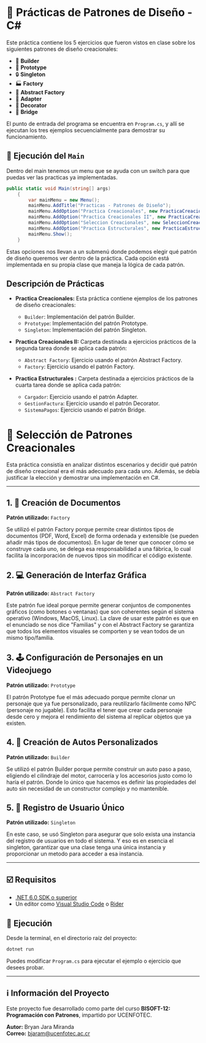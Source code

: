 # 🧠 Prácticas de Patrones de Diseño - C#

Este práctica contiene los 5 ejercicios que fueron vistos en clase sobre los siguientes patrones de diseño creacionales:
- 🧱 **Builder**
- 🧬 **Prototype**
- 🔒 **Singleton**
- 🏭 **Factory**
- 🏥 **Abstract Factory**
- 🧩 **Adapter**
- 🎨 **Decorator**
- 🌉 **Bridge**

El punto de entrada del programa se encuentra en `Program.cs`, y allí se ejecutan los tres ejemplos secuencialmente para demostrar su funcionamiento.

## 🏁 Ejecución del `Main`
Dentro del main tenemos un menu que se ayuda con un switch para que puedas ver las practicas ya implementadas.
```csharp
public static void Main(string[] args)
    {
        var mainMenu = new Menu();
        mainMenu.AddTitle("Practicas - Patrones de Diseño");
        mainMenu.AddOption("Practica Creacionales", new PracticaCreacionalesMenuCommand());
        mainMenu.AddOption("Practica Creacionales II", new PracticaCreacionalesV2MenuCommand());
        mainMenu.AddOption("Seleccion Creacionales", new SeleccionCreacionalesMenuCommand());
        mainMenu.AddOption("Practica Estructurales", new PracticaEstructuralesMenuCommand());
        mainMenu.Show();
    }
```

Estas opciones nos llevan a un submenú donde podemos elegir qué patrón de diseño queremos ver dentro de la práctica. Cada opción está implementada en su propia clase que maneja la lógica de cada patrón.

## Descripción de Prácticas
- **Practica Creacionales:** Esta práctica contiene ejemplos de los patrones de diseño creacionales:
  - `Builder`: Implementación del patrón Builder.
  - `Prototype`: Implementación del patrón Prototype.
  - `Singleton`: Implementación del patrón Singleton.
  

- **Practica Creacionales II:** Carpeta destinada a ejercicios prácticos de la segunda tarea donde se aplica cada patrón:
  - `Abstract Factory`: Ejercicio usando el patrón Abstract Factory.
  - `Factory`: Ejercicio usando el patrón Factory.


- **Practica Estructurales :** Carpeta destinada a ejercicios prácticos de la cuarta tarea donde se aplica cada patrón:
  - `Cargador`: Ejercicio usando el patrón Adapter.
  - `GestionFactura`: Ejercicio usando el patrón Decorator.
  - `SistemaPagos`: Ejercicio usando el patrón Bridge.

# 🧱 Selección de Patrones Creacionales

Esta práctica consistía en analizar distintos escenarios y decidir qué patrón de diseño creacional era el más adecuado para cada uno. Además, se debía justificar la elección y demostrar una implementación en C#.

---

## 1. 📄 Creación de Documentos

**Patrón utilizado:** `Factory`

Se utilizó el patrón Factory porque permite crear distintos tipos de documentos (PDF, Word, Excel) de forma ordenada y extensible (se pueden añadir más tipos de documentos). En lugar de tener que conocer cómo se construye cada uno, se delega esa responsabilidad a una fábrica, lo cual facilita la incorporación de nuevos tipos sin modificar el código existente.

## 2. 💻 Generación de Interfaz Gráfica

**Patrón utilizado:** `Abstract Factory`

Este patrón fue ideal porque permite generar conjuntos de componentes gráficos (como botones o ventanas) que son coherentes según el sistema operativo (Windows, MacOS, Linux). La clave de usar este patrón es que en el enunciado se nos dice "Familias" y con el Abstract Factory se garantiza que todos los elementos visuales se comporten y se vean todos de un mismo tipo/familia.

## 3. 🕹️ Configuración de Personajes en un Videojuego

**Patrón utilizado:** `Prototype`

El patrón Prototype fue el más adecuado porque permite clonar un personaje que ya fue personalizado, para reutilizarlo fácilmente como NPC (personaje no jugable). Esto facilita el tener que crear cada personaje desde cero y mejora el rendimiento del sistema al replicar objetos que ya existen.

## 4. 🚗 Creación de Autos Personalizados

**Patrón utilizado:** `Builder`

Se utilizó el patrón Builder porque permite construir un auto paso a paso, eligiendo el cilindraje del motor, carrocería y los accesorios justo como lo haría el patrón. Donde lo único que hacemos es definir las propiedades del auto sin necesidad de un constructor complejo y no mantenible.

## 5. 👤 Registro de Usuario Único

**Patrón utilizado:** `Singleton`

En este caso, se usó Singleton para asegurar que solo exista una instancia del registro de usuarios en todo el sistema. Y eso es en esencia el singleton, garantizar que una clase tenga una única instancia y proporcionar un metodo para acceder a esa instancia. 

---

 
## :ballot_box_with_check: Requisitos

- [.NET 6.0 SDK o superior](https://dotnet.microsoft.com/)
- Un editor como [Visual Studio Code](https://code.visualstudio.com/) o [Rider](https://www.jetbrains.com/rider/)

## :rocket: Ejecución

Desde la terminal, en el directorio raíz del proyecto:

```bash
dotnet run
```

Puedes modificar `Program.cs` para ejecutar el ejemplo o ejercicio que desees probar.

---

## :information_source: Información del Proyecto

Este proyecto fue desarrollado como parte del curso **BISOFT-12: Programación con Patrones**, impartido por UCENFOTEC.

**Autor:** Bryan Jara Miranda  
**Correo:** bjaram@ucenfotec.ac.cr

